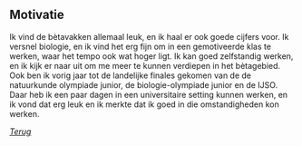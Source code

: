 ## Motivatie

Ik vind de bètavakken allemaal leuk, en ik haal er ook goede cijfers voor. Ik versnel biologie, en ik vind het erg fijn om in een gemotiveerde klas te werken, waar het tempo ook wat hoger ligt. Ik kan goed zelfstandig werken, en ik kijk er naar uit om me meer te kunnen verdiepen in het bètagebied. Ook ben ik vorig jaar tot de landelijke finales gekomen van de de natuurkunde olympiade junior, de biologie-olympiade junior en de IJSO. Daar heb ik een paar dagen in een universitaire setting kunnen werken, en ik vond dat erg leuk en ik merkte dat ik goed in die omstandigheden kon werken.



_[Terug](kippenjongen.github.io/)_
